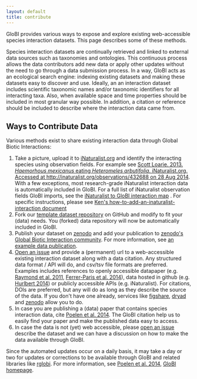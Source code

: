 ```yaml
---
layout: default
title: contribute
---
```


GloBI provides various ways to expose and explore existing web-accessible species interaction datasets. This page describes some of these methods. 

Species interaction datasets are continually retrieved and linked to external data sources such as taxonomies and ontologies. This continuous process allows the data contributors add new data or apply other updates without the need to go through a data submission process. In a way, GloBI acts as an ecological search engine: indexing existing datasets and making these datasets easy to discover and use. Ideally, an an interaction dataset includes scientific taxonomic names and/or taxonomic identifiers for all interacting taxa. Also, when available space and time properties should be included in most granular way possible. In addition, a citation or reference should be included to describe where the interaction data came from. 

## Ways to Contribute Data
Various methods exist to share existing interaction data through Global Biotic Interactions:

1. Take a picture, upload it to [iNaturalist.org](http://www.inaturalist.org) and identify the interacting species using observation fields. For example see [Scott Loarie. 2013. _Haemorhous mexicanus_ eating _Heteromeles arbutifolia_. iNaturalist.org. Accessed at http://inaturalist.org/observations/432688 on 28 Aug 2014](http://www.inaturalist.org/observations/432688). With a few exceptions, most research-grade iNaturalist interaction data is automatically included in GloBI. For a full list of iNaturalist observation fields GloBI imports, see the [iNaturalist to GloBI interaction map](https://github.com/globalbioticinteractions/inaturalist/blob/master/interaction_types.csv) . For specific instructions, please see [Ken's how-to-add-an-inaturalist-interaction document](https://docs.google.com/document/d/12jFMA5a6EH1tqW2DcuNV8AQj2tuzx7ZvQoXtxaObaJ0/edit)
1. Fork our [template dataset repository](https://github.com/globalbioticinteractions/template-dataset) on GitHub and modify to fit your (data) needs. You (forked) data repository will now be automatically included in GloBI.
1. Publish your dataset on [zenodo](https://zenodo.org) and add your publication to [zenodo's Global Biotic Interaction community](https://zenodo.org/communities/globalbioticinteractions). For more information, see [an example data publication](https://zenodo.org/badge/latestdoi/26293374).
1. [Open an issue](https://github.com/jhpoelen/eol-globi-data/issues/new) and provide a (permanent) url to a web-accessible existing interaction dataset along with a data citation. Any structured data format / API will do, and csv/tsv file formats are preferred. Examples includes references to openly accessible datapaper (e.g. [Raymond et al. 2011](http://dx.doi.org/10.1890/10-1907.1), [Ferrer-Paris et al. 2014](http://dx.doi.org/10.6084/m9.figshare.1168861)), data hosted in github (e.g. [Hurlbert 2014](https://github.com/hurlbertlab/dietdatabase/)) or publicly accessible APIs (e.g. iNaturalist).  For citations, DOIs are preferred, but any will do as long as they describe the source of the data. If you don't have one already, services like [figshare](http://figshare.com), [dryad](http://datadryad.org/) and [zenodo](http://zenodo.org) allow you to do.
1. In case you are publishing a (data) paper that contains species interaction data, cite [Poelen et al. 2014](http://dx.doi.org/10.1016/j.ecoinf.2014.08.005). The GloBI citation help us to easily find your paper and make the published data easy to access.
1. In case the data is not (yet) web accessible, please [open an issue](https://github.com/jhpoelen/eol-globi-data/issues/new) describe the dataset and we can have a discussion on how to make the data available through GloBI.

Since the automated updates occur on a daily basis, it may take a day or two for updates or corrections to be available through GloBI and related libraries like [rglobi](http://github.com/ropensci/rglobi). For more information, see [Poelen et al. 2014](http://dx.doi.org/10.1016/j.ecoinf.2014.08.005), [GloBI homepage](http://globalbioticinteractions.org).
